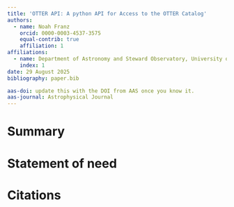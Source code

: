 ```yaml
---
title: 'OTTER API: A python API for Access to the OTTER Catalog'
authors:
  - name: Noah Franz
    orcid: 0000-0003-4537-3575
	equal-contrib: true
	affiliation: 1
affiliations:
  - name: Department of Astronomy and Steward Observatory, University of Arizona, 933 North Cherry Avenue, Tucson, AZ 85721-0065, USA
    index: 1
date: 29 August 2025
bibliography: paper.bib

aas-doi: update this with the DOI from AAS once you know it.
aas-journal: Astrophysical Journal
---
```


# Summary

# Statement of need

# Citations
